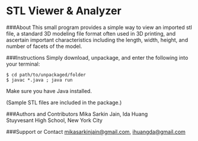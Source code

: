 STL Viewer & Analyzer
=======================

###About
This small program provides a simple way to view an imported stl file, a standard 3D modeling file format often used in 3D printing, and ascertain important characteristics including the length, width, height, and number of facets of the model.

###Instructions
Simply download, unpackage, and enter the following into your terminal:

```
$ cd path/to/unpackaged/folder
$ javac *.java ; java run
```

Make sure you have Java installed.

(Sample STL files are included in the package.) 

###Authors and Contributors
Mika Sarkin Jain, Ida Huang   
Stuyvesant High School, New York City

###Support or Contact
mikasarkinjain@gmail.com, ihuangda@gmail.com

